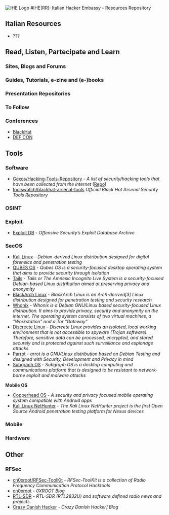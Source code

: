 ![IHE Logo](https://avatars1.githubusercontent.com/u/36404468?s=100)
#IHE(RR): Italian Hacker Embassy - Resources Repository



## Italian Resources
* ???

## Read, Listen, Partecipate and Learn

### Sites, Blogs and Forums
### Guides, Tutorials, e-zine and (e-)books
### Presentation Repositories
### To Follow
### Conferences
* [BlackHat](http://www.blackhat.com)
* [DEF CON](https://www.defcon.org)

## Tools
### Software
* [Gexos/Hacking-Tools-Repository](http://gexos.github.io/Hacking-Tools-Repository/) - *A list of security/hacking tools that have been collected from the internet* ([Repo](https://github.com/Gexos/Hacking-Tools-Repository))
* [toolswatch/blackhat-arsenal-tools](https://github.com/toolswatch/blackhat-arsenal-tools) *Official Black Hat Arsenal Security Tools Repository*

### OSINT

### Exploit
* [Exploit DB](https://www.exploit-db.com) - *Offensive Security’s Exploit Database Archive*

### SecOS
* [Kali Linux](https://www.kali.org) -  *Debian-derived Linux distribution designed for digital forensics and penetration testing*
* [QUBES OS](https://www.qubes-os.org) - *Qubes OS is a security-focused desktop operating system that aims to provide security through isolation*
* [Tails](https://tails.boum.org) - *Tails or The Amnesic Incognito Live System is a security-focused Debian-based Linux distribution aimed at preserving privacy and anonymity*
* [BlackArch Linux](https://blackarch.org) - *BlackArch Linux is an Arch-derived[3] Linux distribution designed for penetration testing and security research*
* [Whonix](https://www.whonix.org) - *Whonix is a Debian GNU/Linux based security-focused Linux distribution. It aims to provide privacy, security and anonymity on the internet. The operating system consists of two virtual machines, a "Workstation" and a Tor "Gateway"*
* [Discreete Linux](https://www.discreete-linux.org/) - *Discreete Linux provides an isolated, local working environment that is not accessible to spyware (Trojan software). Therefore, sensitive data can be processed, encrypted, and stored securely and is protected against such surveillance and espionage attacks*
* [Parrot](https://www.parrotsec.org) - *arrot is a GNU/Linux distribution based on Debian Testing and designed with Security, Development and Privacy in mind*
* [Subgraph OS](https://subgraph.com) - *Subgraph OS is a desktop computing and communications platform that is designed to be resistant to network-borne exploit and malware attacks*

**Mobile OS**

* [Copperhead OS](https://copperhead.co) - *A security and privacy focused mobile operating system compatible with Android apps*
* [Kali Linux NetHunter](https://www.kali.org/kali-linux-nethunter/) - *The Kali Linux NetHunter project is the first Open Source Android penetration testing platform for Nexus devices*

### Mobile


### Hardware


## Other
### RFSec
* [cn0xroot/RFSec-ToolKit](https://github.com/cn0xroot/RFSec-ToolKit) - *RFSec-ToolKit is a collection of Radio Frequency Communication Protocol Hacktools*
* [cn0xroot](https://cn0xroot.com) - *0XROOT Blog*
* [RTL-SDR](https://www.rtl-sdr.com) - *RTL-SDR (RTL2832U) and software defined radio news and projects.*
* [Crazy Danish Hacker](https://www.crazydanishhacker.com) - *Crazy Danish Hacker] Blog*

